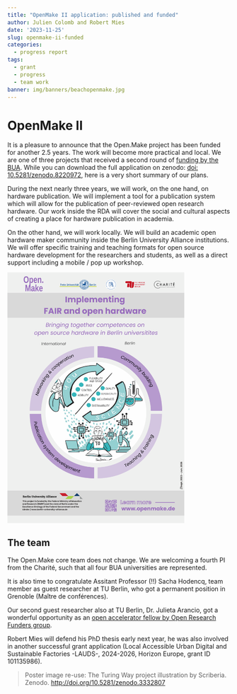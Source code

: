 ```yaml
---
title: "OpenMake II application: published and funded"
author: Julien Colomb and Robert Mies
date: '2023-11-25'
slug: openmake-ii-funded
categories:
  - progress report
tags:
  - grant
  - progress
  - team work
banner: img/banners/beachopenmake.jpg
---
```


# OpenMake II

It is a pleasure to announce that the Open.Make project has been funded for another 2.5 years. The work will become more practical and local.
We are one of three projects that received a second round of [funding by the BUA]( https://www.berlin-university-alliance.de/en/commitments/research-quality/forschung/index.html?ts=1690359598). 
While you can download the full application on zenodo: [doi: 10.5281/zenodo.8220972](https://doi.org/10.5281/zenodo.8220972), here is a very short summary of our plans.

During the next nearly three years, we will work, on the one hand, on hardware publication.
We will implement a tool for a publication system which will allow for the publication of peer-reviewed open research hardware.
Our work inside the RDA will cover the social and cultural aspects of creating a place for hardware publication in academia.

On the other hand, we will work locally. 
We will build an academic open hardware maker community inside the Berlin University Alliance institutions. We will offer specific training and teaching formats for open source hardware development for the researchers and students, as well as a direct support including a mobile / pop up workshop.

<img src="images/OPEN.MAKE II Poster.pdf" alt="Visual poster of the Open Make project plan. Four working packages are indicated around a figure of the Turing way book representing reasons to open the hardware creation work in academia." width="400px"/>


## The team 

The Open.Make core team does not change. We are welcoming a fourth PI from the Charité, such that all four BUA universities are represented.

It is also time to congratulate Assitant Professor (!!) Sacha Hodencq, team member as guest researcher at TU Berlin, who got a permanent position in Grenoble (Maître de conférences). 

Our second guest researcher also at TU Berlin, Dr. Julieta Arancio, got a wonderful opportunity as an [open accelerator fellow by Open Research Funders group](https://www.orfg.org/news/2023/10/02/orfg-welcomes-julieta-arancio-as-open-accelerator-fellow). 

Robert Mies will defend his PhD thesis early next year, he was also involved in another successful grant application (Local Accessible Urban Digital and Sustainable Factories -LAUDS-, 2024-2026, Horizon Europe, grant ID 101135986).


> Poster image re-use: The Turing Way project illustration by Scriberia. Zenodo. http://doi.org/10.5281/zenodo.3332807